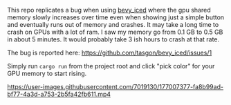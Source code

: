 This repo replicates a bug when using [bevy_iced](https://crates.io/crates/bevy_iced) where the gpu shared memory slowly increases over time even when showing just a simple button and eventually runs out of memory and crashes. It may take a long time to crash on GPUs with a lot of ram. I saw my memory go from 0.1 GB to 0.5 GB in about 5 minutes. It would probably take 3 ish hours to crash at that rate.

The bug is reported here: https://github.com/tasgon/bevy_iced/issues/1

Simply run `cargo run` from the project root and click "pick color" for your GPU memory to start rising.

https://user-images.githubusercontent.com/7019130/177007377-fa8b99ad-bf77-4a3d-a753-2b5fa42fb611.mp4

